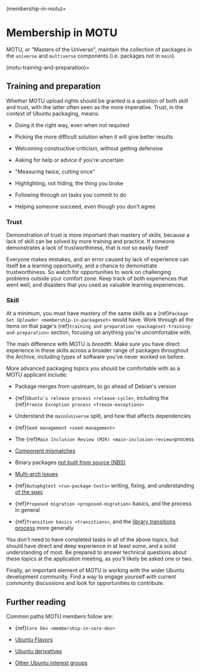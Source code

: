 (membership-in-motu)=
# Membership in MOTU

MOTU, or "Masters of the Universe", maintain the collection of packages in the `universe` and `multiverse` components (i.e. packages not in `main`).


(motu-training-and-preparation)=
## Training and preparation

Whether MOTU upload rights should be granted is a question of both skill and trust, with the latter often seen as the more imperative.
Trust, in the context of Ubuntu packaging, means:

* Doing it the right way, even when not required

* Picking the more difficult solution when it will give better results

* Welcoming constructive criticism, without getting defensive

* Asking for help or advice if you're uncertain

* "Measuring twice, cutting once"

* Highlighting, not hiding, the thing you broke

* Following through on tasks you commit to do

* Helping someone succeed, even though you don't agree


### Trust

Demonstration of trust is more important than mastery of skills, because a lack of skill can be solved by more training and practice.
If someone demonstrates a lack of trustworthiness, that is not so easily fixed! 

Everyone makes mistakes, and an error caused by lack of experience can itself be a learning opportunity, and a chance to demonstrate trustworthiness.
So watch for opportunities to work on challenging problems outside your comfort zone.
Keep track of both experiences that went well, and disasters that you used as valuable learning experiences.


### Skill

At a minimum, you must have mastery of the same skills as a {ref}`Package Set Uploader <membership-in-packageset>` would have.
Work through all the items on that page's {ref}`training and preparation <packageset-training-and-preparation>` section, focusing on anything you're uncomfortable with.

The main difference with MOTU is *breadth*.
Make sure you have direct experience in these skills across a broader range of packages throughout the Archive, including types of software you've never worked on before.

More advanced packaging topics you should be comfortable with as a MOTU applicant include:

* Package merges from upstream, to go ahead of Debian's version

* {ref}`Ubuntu's release process <release-cycle>`, including the {ref}`Freeze Exception process <freeze-exceptions>`

* Understand the `main`/`universe` split, and how that affects dependencies

* {ref}`Seed management <seed-management>`

* The {ref}`Main Inclusion Review (MIR) <main-inclusion-review>`process

* [Component mismatches](https://ubuntu-archive-team.ubuntu.com/component-mismatches-proposed.html)

* Binary packages [not built from source (NBS)](https://ubuntu-archive-team.ubuntu.com/nbs.html)

* [Multi-arch issues](https://wiki.ubuntu.com/MultiarchCross)

* {ref}`Autopkgtest <run-package-tests>` writing, fixing, and understanding [of the spec](https://salsa.debian.org/ci-team/autopkgtest/-/blob/master/doc/README.package-tests.rst)

* {ref}`Proposed migration <proposed-migration>` basics, and the process in general

* {ref}`Transition basics <transitions>`, and the [library transitions process](https://ubuntu-archive-team.ubuntu.com/transitions/) more generally

You don't need to have completed tasks in all of the above topics, but should have direct and deep experience in at least some, and a solid understanding of most.
Be prepared to answer technical questions about these topics at the application meeting, as you'll likely be asked one or two.

Finally, an important element of MOTU is working with the wider Ubuntu development community.
Find a way to engage yourself with current community discussions and look for opportunities to contribute.


## Further reading

Common paths MOTU members follow are:

* {ref}`Core Dev <membership-in-core-dev>`

* [Ubuntu Flavors](https://wiki.ubuntu.com/UbuntuFlavors)

* [Ubuntu derivatives](https://wiki.ubuntu.com/DerivativeTeam/Derivatives)

* [Other Ubuntu interest groups](https://wiki.ubuntu.com/Teams)

